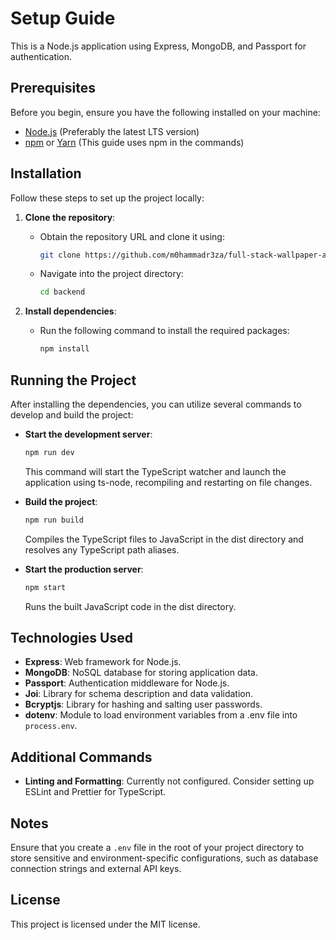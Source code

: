 # Setup Guide

This is a Node.js application using Express, MongoDB, and Passport for authentication.

## Prerequisites

Before you begin, ensure you have the following installed on your machine:

- [Node.js](https://nodejs.org/) (Preferably the latest LTS version)
- [npm](https://www.npmjs.com/) or [Yarn](https://yarnpkg.com/) (This guide uses npm in the commands)

## Installation

Follow these steps to set up the project locally:

1. **Clone the repository**:

   - Obtain the repository URL and clone it using:

     ```bash
     git clone https://github.com/m0hammadr3za/full-stack-wallpaper-app.git
     ```

   - Navigate into the project directory:

     ```bash
     cd backend
     ```

2. **Install dependencies**:

   - Run the following command to install the required packages:

     ```bash
     npm install
     ```

## Running the Project

After installing the dependencies, you can utilize several commands to develop and build the project:

- **Start the development server**:

  ```bash
  npm run dev
  ```

  This command will start the TypeScript watcher and launch the application using ts-node, recompiling and restarting on file changes.

- **Build the project**:

  ```bash
  npm run build
  ```

  Compiles the TypeScript files to JavaScript in the dist directory and resolves any TypeScript path aliases.

- **Start the production server**:
  ```bash
  npm start
  ```
  Runs the built JavaScript code in the dist directory.

## Technologies Used

- **Express**: Web framework for Node.js.
- **MongoDB**: NoSQL database for storing application data.
- **Passport**: Authentication middleware for Node.js.
- **Joi**: Library for schema description and data validation.
- **Bcryptjs**: Library for hashing and salting user passwords.
- **dotenv**: Module to load environment variables from a .env file into `process.env`.

## Additional Commands

- **Linting and Formatting**: Currently not configured. Consider setting up ESLint and Prettier for TypeScript.

## Notes

Ensure that you create a `.env` file in the root of your project directory to store sensitive and environment-specific configurations, such as database connection strings and external API keys.

## License

This project is licensed under the MIT license.
